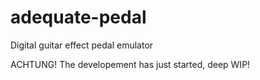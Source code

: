 # adequate-pedal

Digital guitar effect pedal emulator

ACHTUNG! The developement has just started, deep WIP!
